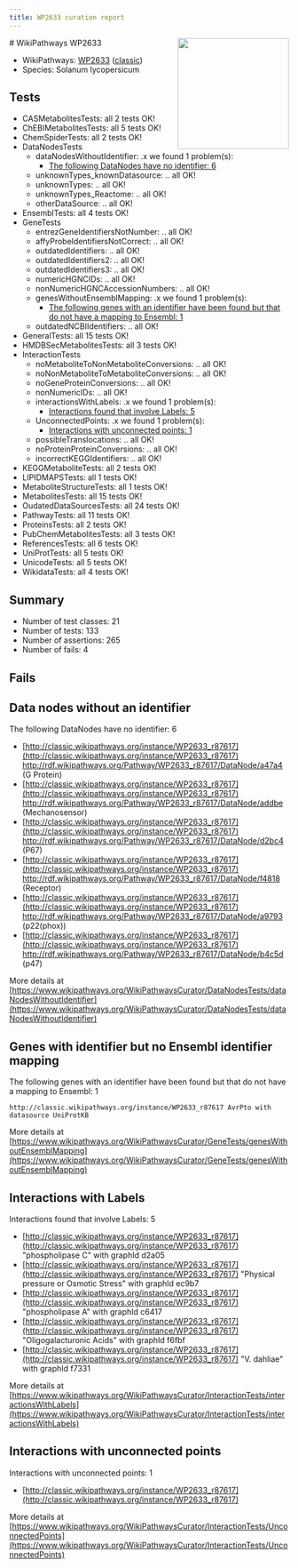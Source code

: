 ```yaml
---
title: WP2633 curation report
---
```


<img style="float: right; width: 200px" src="https://upload.wikimedia.org/wikipedia/commons/thumb/8/83/Wplogo_with_text_500.png/640px-Wplogo_with_text_500.png" />
# WikiPathways WP2633

* WikiPathways: [WP2633](https://wikipathways.org/pathways/WP2633) ([classic](https://classic.wikipathways.org/instance/WP2633))
* Species: Solanum lycopersicum
## Tests
* CASMetabolitesTests: all 2 tests OK!
* ChEBIMetabolitesTests: all 5 tests OK!
* ChemSpiderTests: all 2 tests OK!
* DataNodesTests
    * dataNodesWithoutIdentifier: .x we found 1 problem(s):
        * [The following DataNodes have no identifier: 6](#d2d32fa5)
    * unknownTypes_knownDatasource: .. all OK!
    * unknownTypes: .. all OK!
    * unknownTypes_Reactome: .. all OK!
    * otherDataSource: .. all OK!
* EnsemblTests: all 4 tests OK!
* GeneTests
    * entrezGeneIdentifiersNotNumber: .. all OK!
    * affyProbeIdentifiersNotCorrect: .. all OK!
    * outdatedIdentifiers: .. all OK!
    * outdatedIdentifiers2: .. all OK!
    * outdatedIdentifiers3: .. all OK!
    * numericHGNCIDs: .. all OK!
    * nonNumericHGNCAccessionNumbers: .. all OK!
    * genesWithoutEnsemblMapping: .x we found 1 problem(s):
        * [The following genes with an identifier have been found but that do not have a mapping to Ensembl: 1](#40286d83)
    * outdatedNCBIIdentifiers: .. all OK!
* GeneralTests: all 15 tests OK!
* HMDBSecMetabolitesTests: all 3 tests OK!
* InteractionTests
    * noMetaboliteToNonMetaboliteConversions: .. all OK!
    * noNonMetaboliteToMetaboliteConversions: .. all OK!
    * noGeneProteinConversions: .. all OK!
    * nonNumericIDs: .. all OK!
    * interactionsWithLabels: .x we found 1 problem(s):
        * [Interactions found that involve Labels: 5](#630d267c)
    * UnconnectedPoints: .x we found 1 problem(s):
        * [Interactions with unconnected points: 1](#35a61ad9)
    * possibleTranslocations: .. all OK!
    * noProteinProteinConversions: .. all OK!
    * incorrectKEGGIdentifiers: .. all OK!
* KEGGMetaboliteTests: all 2 tests OK!
* LIPIDMAPSTests: all 1 tests OK!
* MetaboliteStructureTests: all 1 tests OK!
* MetabolitesTests: all 15 tests OK!
* OudatedDataSourcesTests: all 24 tests OK!
* PathwayTests: all 11 tests OK!
* ProteinsTests: all 2 tests OK!
* PubChemMetabolitesTests: all 3 tests OK!
* ReferencesTests: all 6 tests OK!
* UniProtTests: all 5 tests OK!
* UnicodeTests: all 5 tests OK!
* WikidataTests: all 4 tests OK!


## Summary

* Number of test classes: 21
* Number of tests: 133
* Number of assertions: 265
* Number of fails: 4

## Fails

<a name="d2d32fa5" />

## Data nodes without an identifier

The following DataNodes have no identifier: 6

* [http://classic.wikipathways.org/instance/WP2633_r87617](http://classic.wikipathways.org/instance/WP2633_r87617) http://rdf.wikipathways.org/Pathway/WP2633_r87617/DataNode/a47a4 (G Protein)
* [http://classic.wikipathways.org/instance/WP2633_r87617](http://classic.wikipathways.org/instance/WP2633_r87617) http://rdf.wikipathways.org/Pathway/WP2633_r87617/DataNode/addbe (Mechanosensor)
* [http://classic.wikipathways.org/instance/WP2633_r87617](http://classic.wikipathways.org/instance/WP2633_r87617) http://rdf.wikipathways.org/Pathway/WP2633_r87617/DataNode/d2bc4 (P67)
* [http://classic.wikipathways.org/instance/WP2633_r87617](http://classic.wikipathways.org/instance/WP2633_r87617) http://rdf.wikipathways.org/Pathway/WP2633_r87617/DataNode/f4818 (Receptor)
* [http://classic.wikipathways.org/instance/WP2633_r87617](http://classic.wikipathways.org/instance/WP2633_r87617) http://rdf.wikipathways.org/Pathway/WP2633_r87617/DataNode/a9793 (p22(phox))
* [http://classic.wikipathways.org/instance/WP2633_r87617](http://classic.wikipathways.org/instance/WP2633_r87617) http://rdf.wikipathways.org/Pathway/WP2633_r87617/DataNode/b4c5d (p47)


More details at [https://www.wikipathways.org/WikiPathwaysCurator/DataNodesTests/dataNodesWithoutIdentifier](https://www.wikipathways.org/WikiPathwaysCurator/DataNodesTests/dataNodesWithoutIdentifier)

<a name="40286d83" />

## Genes with identifier but no Ensembl identifier mapping

The following genes with an identifier have been found but that do not have a mapping to Ensembl: 1
```
http://classic.wikipathways.org/instance/WP2633_r87617 AvrPto with datasource UniProtKB
```

More details at [https://www.wikipathways.org/WikiPathwaysCurator/GeneTests/genesWithoutEnsemblMapping](https://www.wikipathways.org/WikiPathwaysCurator/GeneTests/genesWithoutEnsemblMapping)

<a name="630d267c" />

## Interactions with Labels

Interactions found that involve Labels: 5

* [http://classic.wikipathways.org/instance/WP2633_r87617](http://classic.wikipathways.org/instance/WP2633_r87617) "phospholipase C" with graphId d2a05
* [http://classic.wikipathways.org/instance/WP2633_r87617](http://classic.wikipathways.org/instance/WP2633_r87617) "Physical pressure or 
Osmotic Stress" with graphId ec9b7
* [http://classic.wikipathways.org/instance/WP2633_r87617](http://classic.wikipathways.org/instance/WP2633_r87617) "phospholipase A" with graphId c6417
* [http://classic.wikipathways.org/instance/WP2633_r87617](http://classic.wikipathways.org/instance/WP2633_r87617) "Oligogalacturonic Acids" with graphId f6fbf
* [http://classic.wikipathways.org/instance/WP2633_r87617](http://classic.wikipathways.org/instance/WP2633_r87617) "V. dahliae" with graphId f7331


More details at [https://www.wikipathways.org/WikiPathwaysCurator/InteractionTests/interactionsWithLabels](https://www.wikipathways.org/WikiPathwaysCurator/InteractionTests/interactionsWithLabels)

<a name="35a61ad9" />

## Interactions with unconnected points

Interactions with unconnected points: 1

* [http://classic.wikipathways.org/instance/WP2633_r87617](http://classic.wikipathways.org/instance/WP2633_r87617)


More details at [https://www.wikipathways.org/WikiPathwaysCurator/InteractionTests/UnconnectedPoints](https://www.wikipathways.org/WikiPathwaysCurator/InteractionTests/UnconnectedPoints)

